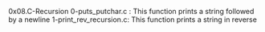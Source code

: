 0x08.C-Recursion
0-puts_putchar.c : This function prints a string followed by a newline
1-print_rev_recursion.c: This function prints a string in reverse
